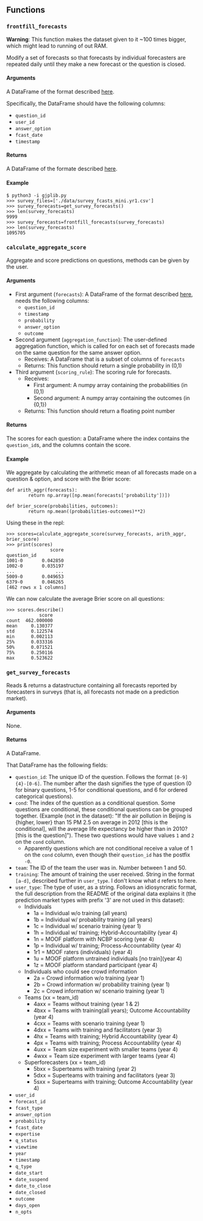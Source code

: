 Functions
----------

### `frontfill_forecasts`

__Warning__: This function makes the dataset given to it ~100 times
bigger, which might lead to running of out RAM.

Modify a set of forecasts so that forecasts by individual forecasters are
repeated daily until they make a new forecast or the question is closed.

#### Arguments

A DataFrame of the format described [here](#Returns_2).

Specifically, the DataFrame should have the following columns:

* `question_id`
* `user_id`
* `answer_option`
* `fcast_date`
* `timestamp`

#### Returns

A DataFrame of the formate described [here](#Returns_2).

#### Example

	$ python3 -i gjplib.py
	>>> survey_files=['./data/survey_fcasts_mini.yr1.csv']
	>>> survey_forecasts=get_survey_forecasts()
	>>> len(survey_forecasts)
	9999
	>>> survey_forecasts=frontfill_forecasts(survey_forecasts)
	>>> len(survey_forecasts)
	1095705

### `calculate_aggregate_score`

Aggregate and score predictions on questions, methods can be given by
the user.

#### Arguments

* First argument (`forecasts`): A DataFrame of the format described [here](#Returns_2), needs the following columns:
	* `question_id`
	* `timestamp`
	* `probability`
	* `answer_option`
	* `outcome`
* Second argument (`aggregation_function`): The user-defined aggregation function, which is called for on each set of forecasts made on the same question for the same answer option.
	* Receives: A DataFrame that is a subset of columns of `forecasts`
	* Returns: This function should return a single probability in (0,1)
* Third argument (`scoring_rule`): The scoring rule for forecasts.
	* Receives:
		* First argument: A numpy array containing the probabilities (in (0,1)
		* Second argument: A numpy array containing the outcomes (in {0,1})
	* Returns: This function should return a floating point number

#### Returns

The scores for each question: a DataFrame where the index contains the
`question_id`s, and the columns contain the score.

#### Example

We aggregate by calculating the arithmetic mean of all forecasts made
on a question & option, and score with the Brier score:

	def arith_aggr(forecasts):
	        return np.array([np.mean(forecasts['probability'])])

	def brier_score(probabilities, outcomes):
	        return np.mean((probabilities-outcomes)**2)

Using these in the repl:

	>>> scores=calculate_aggregate_score(survey_forecasts, arith_aggr, brier_score)
	>>> print(scores)
	                score
	question_id
	1001-0       0.042850
	1002-0       0.035197
	...               ...
	5009-0       0.049653
	6379-0       0.046265
	[462 rows x 1 columns]

We can now calculate the average Brier score on all questions:

	>>> scores.describe()
	            score
	count  462.000000
	mean     0.130377
	std      0.122574
	min      0.002113
	25%      0.033316
	50%      0.071521
	75%      0.250116
	max      0.523622

### `get_survey_forecasts`

Reads & returns a datastructure containing all forecasts reported by
forecasters in surveys (that is, all forecasts not made on a prediction
market).

#### Arguments

None.

#### Returns

A DataFrame.

That DataFrame has the following fields:

* `question_id`: The unique ID of the question. Follows the format `[0-9]{4}-[0-6]`. The number after the dash signifies the type of question (0 for binary questions, 1-5 for conditional questions, and 6 for ordered categorical questions).
* `cond`: The index of the question as a conditional question. Some questions are conditional, these conditional questions can be grouped together. (Example (not in the dataset): "If the air pollution in Beijing is {higher, lower} than 15 PM 2.5 on average in 2012 [this is the conditional], will the average life expectancy be higher than in 2010? [this is the question]"). These two questions would have values `1` and `2` on the `cond` column.
	* Apparently questions which are not conditional receive a value of 1 on the `cond` column, even though their `question_id` has the postfix `-0`.
* `team`: The ID of the team the user was in. Number between 1 and 50.
* `training`: The amount of training the user received. String in the format `[a-d]`, described further in `user_type`. I don't know what `d` refers to here.
* `user_type`: The type of user, as a string. Follows an idiosyncratic format, the full description from the README of the original data explains it (the prediction market types with prefix '3' are not used in this dataset):
	* Individuals
		* 1a   = Individual w/o training (all years)
		* 1b   = Individual w/ probability training (all years)
		* 1c   = Individual w/ scenario training (year 1)
		* 1h   = Individual w/ training; Hybrid-Accountability (year 4)
		* 1n   = MOOF platform with NCBP scoring (year 4)
		* 1p   = Individual w/ training; Process-Accountability (year 4)
		* 1r1  = MOOF raters (individuals) (year 4)
		* 1u   = MOOF platform untrained individuals [no train](year 4)
		* 1z   = MOOF platform standard participant (year 4)
	* Individuals who could see crowd information
		* 2a   = Crowd information w/o training (year 1)
		* 2b   = Crowd information w/ probability training (year 1)
		* 2c   = Crowd information w/ scenario training (year 1)
	* Teams (xx = team\_id)
		* 4axx = Teams without training (year 1 & 2)
		* 4bxx = Teams with training(all years); Outcome Accountability (year 4)
		* 4cxx = Teams with scenario training (year 1)
		* 4dxx = Teams with training and facilitators (year 3)
		* 4hx  = Teams with training; Hybrid Accountability (year 4)
		* 4px  = Teams with training; Process Accountability (year 4)
		* 4uxx = Team size experiment with smaller teams (year 4)
		* 4wxx = Team size experiment with larger teams (year 4)
	* Superforecasters (xx = team\_id)
		* 5bxx = Superteams with training (year 2)
		* 5dxx = Superteams with training and facilitators (year 3)
		* 5sxx = Superteams with training; Outcome Accountability (year 4)
* `user_id`
* `forecast_id`
* `fcast_type`
* `answer_option`
* `probability`
* `fcast_date`
* `expertise`
* `q_status`
* `viewtime`
* `year`
* `timestamp`
* `q_type`
* `date_start`
* `date_suspend`
* `date_to_close`
* `date_closed`
* `outcome`
* `days_open`
* `n_opts`
